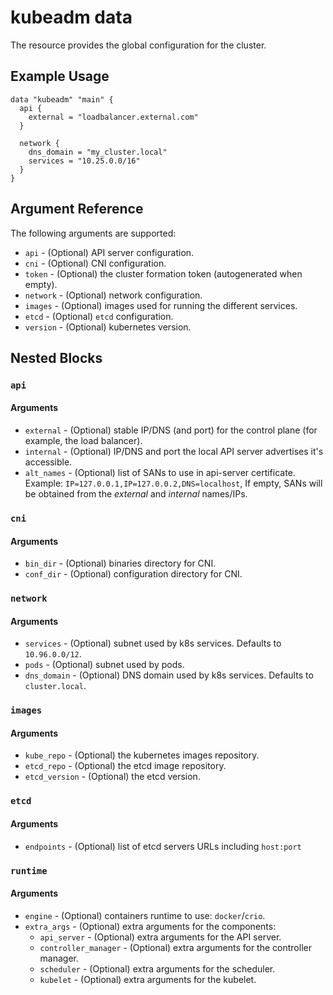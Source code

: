 # kubeadm data

The resource provides the global configuration for the cluster.

## Example Usage

```hcl
data "kubeadm" "main" {
  api {
    external = "loadbalancer.external.com"
  }
  
  network {
    dns_domain = "my_cluster.local"  
    services = "10.25.0.0/16"
  }
}
```

## Argument Reference

The following arguments are supported:

* `api` - (Optional) API server configuration.
* `cni` - (Optional) CNI configuration.
* `token` - (Optional) the cluster formation token (autogenerated when empty).
* `network` - (Optional) network configuration.
* `images`  - (Optional) images used for running the different services.
* `etcd`  - (Optional) `etcd` configuration.
* `version`  - (Optional) kubernetes version.

## Nested Blocks

### `api`

#### Arguments

* `external` - (Optional) stable IP/DNS (and port) for the control plane (for example, the load balancer).
* `internal` - (Optional) IP/DNS and port the local API server advertises it's accessible.
* `alt_names` - (Optional) list of SANs to use in api-server certificate. Example: `IP=127.0.0.1,IP=127.0.0.2,DNS=localhost`, If empty, SANs will be obtained from the _external_ and _internal_ names/IPs.

### `cni`

#### Arguments

* `bin_dir` - (Optional) binaries directory for CNI.
* `conf_dir` - (Optional) configuration directory for CNI.

### `network`

#### Arguments

* `services` - (Optional) subnet used by k8s services. Defaults to `10.96.0.0/12`.
* `pods` - (Optional) subnet used by pods.
* `dns_domain` - (Optional) DNS domain used by k8s services. Defaults to `cluster.local`.

### `images`

#### Arguments

* `kube_repo` - (Optional) the kubernetes images repository.
* `etcd_repo` - (Optional) the etcd image repository.
* `etcd_version` - (Optional) the etcd version.

### `etcd`

#### Arguments

* `endpoints` - (Optional) list of etcd servers URLs including `host:port`

### `runtime`

#### Arguments

* `engine` - (Optional) containers runtime to use: `docker`/`crio`.
* `extra_args` - (Optional) extra arguments for the components:
  * `api_server` - (Optional) extra arguments for the API server.
  * `controller_manager` - (Optional) extra arguments for the controller manager.
  * `scheduler` - (Optional) extra arguments for the scheduler.
  * `kubelet` - (Optional) extra arguments for the kubelet.

